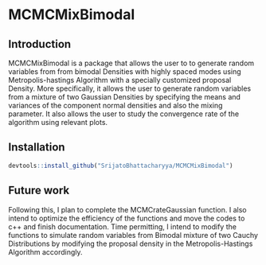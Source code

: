 # MCMCMixBimodal

## Introduction

MCMCMixBimodal is a package that allows the user to to generate random variables from from bimodal Densities with highly spaced modes using Metropolis-hastings Algorithm with a specially customized proposal Density. More specifically, it allows the user to generate random variables from a mixture of two Gaussian Densities by specifying the means and variances of the component normal densities and also the mixing parameter. It also allows the user to study the convergence rate of the algorithm using relevant plots.

## Installation

``` r
devtools::install_github("SrijatoBhattacharyya/MCMCMixBimodal")
```

## Future work

Following this, I plan to complete the MCMCrateGaussian function. I also intend to optimize the efficiency of the functions and move the codes to c++ and finish documentation. Time permitting, I intend to modify the functions to simulate random variables from Bimodal mixture of two Cauchy Distributions by modifying the proposal density in the Metropolis-Hastings Algorithm accordingly.
